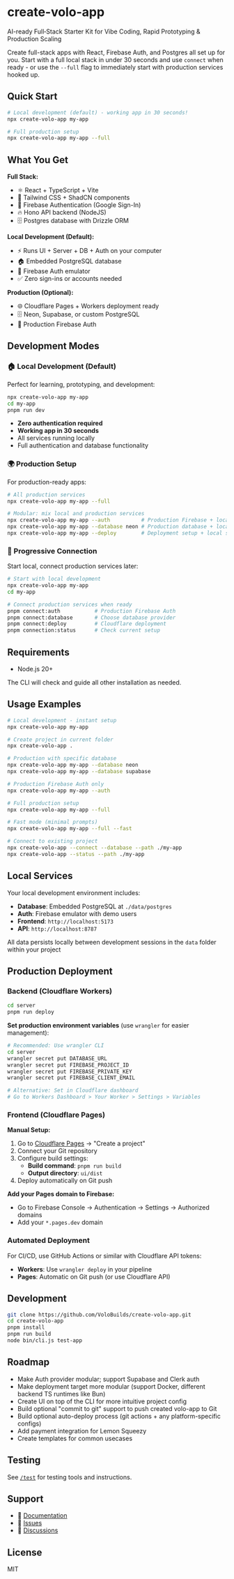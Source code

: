 # create-volo-app
AI-ready Full‑Stack Starter Kit for Vibe Coding, Rapid Prototyping & Production Scaling

Create full-stack apps with React, Firebase Auth, and Postgres all set up for you. Start with a full local stack in under 30 seconds and use `connect` when ready - or use the `--full` flag to immediately start with production services hooked up.

## Quick Start

```bash
# Local development (default) - working app in 30 seconds!
npx create-volo-app my-app

# Full production setup
npx create-volo-app my-app --full
```

## What You Get
**Full Stack:**
- ⚛️ React + TypeScript + Vite
- 🎨 Tailwind CSS + ShadCN components
- 🔐 Firebase Authentication (Google Sign-In)
- 🔥 Hono API backend (NodeJS)
- 🗄️ Postgres database with Drizzle ORM

**Local Development (Default):**
- ⚡ Runs UI + Server + DB + Auth on your computer
- 🏠 Embedded PostgreSQL database
- 🔧 Firebase Auth emulator
- ✅ Zero sign-ins or accounts needed

**Production (Optional):**
- 🌐 Cloudflare Pages + Workers deployment ready
- 🗄️ Neon, Supabase, or custom PostgreSQL
- 🔐 Production Firebase Auth

## Development Modes

### 🏠 Local Development (Default)
Perfect for learning, prototyping, and development:
```bash
npx create-volo-app my-app
cd my-app
pnpm run dev
```
- **Zero authentication required**
- **Working app in 30 seconds**
- All services running locally
- Full authentication and database functionality

### 🌍 Production Setup
For production-ready apps:
```bash
# All production services
npx create-volo-app my-app --full

# Modular: mix local and production services
npx create-volo-app my-app --auth          # Production Firebase + local database
npx create-volo-app my-app --database neon # Production database + local auth
npx create-volo-app my-app --deploy        # Deployment setup + local services
```

### 🔗 Progressive Connection
Start local, connect production services later:
```bash
# Start with local development
npx create-volo-app my-app
cd my-app

# Connect production services when ready
pnpm connect:auth           # Production Firebase Auth
pnpm connect:database       # Choose database provider
pnpm connect:deploy         # Cloudflare deployment
pnpm connection:status      # Check current setup
```

## Requirements

- Node.js 20+

The CLI will check and guide all other installation as needed.

## Usage Examples

```bash
# Local development - instant setup
npx create-volo-app my-app

# Create project in current folder
npx create-volo-app .

# Production with specific database
npx create-volo-app my-app --database neon
npx create-volo-app my-app --database supabase

# Production Firebase Auth only
npx create-volo-app my-app --auth

# Full production setup
npx create-volo-app my-app --full

# Fast mode (minimal prompts)
npx create-volo-app my-app --full --fast

# Connect to existing project
npx create-volo-app --connect --database --path ./my-app
npx create-volo-app --status --path ./my-app
```

## Local Services

Your local development environment includes:

- **Database**: Embedded PostgreSQL at `./data/postgres`
- **Auth**: Firebase emulator with demo users
- **Frontend**: `http://localhost:5173`
- **API**: `http://localhost:8787`

All data persists locally between development sessions in the `data` folder within your project

## Production Deployment

### Backend (Cloudflare Workers)
```bash
cd server
pnpm run deploy
```

**Set production environment variables** (use `wrangler` for easier management):
```bash
# Recommended: Use wrangler CLI
cd server
wrangler secret put DATABASE_URL
wrangler secret put FIREBASE_PROJECT_ID  
wrangler secret put FIREBASE_PRIVATE_KEY
wrangler secret put FIREBASE_CLIENT_EMAIL

# Alternative: Set in Cloudflare dashboard
# Go to Workers Dashboard > Your Worker > Settings > Variables
```

### Frontend (Cloudflare Pages)

**Manual Setup:**
1. Go to [Cloudflare Pages](https://dash.cloudflare.com/pages) → "Create a project"
2. Connect your Git repository
3. Configure build settings:
   - **Build command**: `pnpm run build`
   - **Output directory**: `ui/dist`
4. Deploy automatically on Git push

**Add your Pages domain to Firebase:**
- Go to Firebase Console → Authentication → Settings → Authorized domains
- Add your `*.pages.dev` domain

### Automated Deployment

For CI/CD, use GitHub Actions or similar with Cloudflare API tokens:
- **Workers**: Use `wrangler deploy` in your pipeline
- **Pages**: Automatic on Git push (or use Cloudflare API)

## Development

```bash
git clone https://github.com/VoloBuilds/create-volo-app.git
cd create-volo-app
pnpm install
pnpm run build
node bin/cli.js test-app
```

## Roadmap
- Make Auth provider modular; support Supabase and Clerk auth
- Make deployment target more modular (support Docker, different backend TS runtimes like Bun)
- Create UI on top of the CLI for more intuitive project config
- Build optional "commit to git" support to push created volo-app to Git
- Build optional auto-deploy process (git actions + any platform-specific configs)
- Add payment integration for Lemon Squeezy
- Create templates for common usecases

## Testing

See [`/test`](./test) for testing tools and instructions.

## Support

- 📖 [Documentation](https://github.com/VoloBuilds/volo-app)
- 🐛 [Issues](https://github.com/VoloBuilds/create-volo-app/issues)
- 💬 [Discussions](https://github.com/VoloBuilds/create-volo-app/discussions)

## License

MIT 